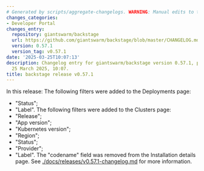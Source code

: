 ```yaml
---
# Generated by scripts/aggregate-changelogs. WARNING: Manual edits to this files will be overwritten.
changes_categories:
- Developer Portal
changes_entry:
  repository: giantswarm/backstage
  url: https://github.com/giantswarm/backstage/blob/master/CHANGELOG.md#0571---2025-03-25
  version: 0.57.1
  version_tag: v0.57.1
date: '2025-03-25T10:07:13'
description: Changelog entry for giantswarm/backstage version 0.57.1, published on
  25 March 2025, 10:07.
title: backstage release v0.57.1
---
```


In this release:
The following filters were added to the Deployments page:
- "Status";
- "Label".
The following filters were added to the Clusters page:
- "Release";
- "App version";
- "Kubernetes version";
- "Region";
- "Status";
- "Provider";
- "Label".
The "codename" field was removed from the Installation details page.
See [./docs/releases/v0.57.1-changelog.md](./docs/releases/v0.57.1-changelog.md) for more information.
